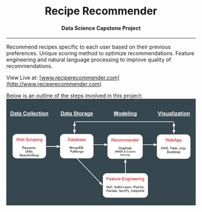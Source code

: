 <center><h1> Recipe Recommender </h1>
<h4>Data Science Capstone Project</h4></center>

---

Recommend recipes specific to each user based on their previous preferences. Unique scoring method to optimize recommendations. Feature engineering and natural language processing to improve quality of recommendations.

View Live at: [www.reciperecommender.com](http://www.reciperecommender.com)

Below is an outline of the steps involved in this project:
![](https://github.com/gavinest/recipe_recommender/blob/master/imgs/tech.jpg)

